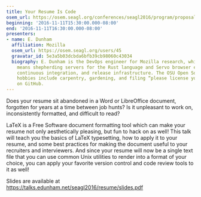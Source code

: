```yaml
---
title: Your Resume Is Code
osem_url: https://osem.seagl.org/conferences/seagl2016/program/proposals/198
beginning: '2016-11-11T15:30:00.000-08:00'
end: '2016-11-11T16:30:00.000-08:00'
presenters:
- name: E. Dunham
  affiliation: Mozilla
  osem_url: https://osem.seagl.org/users/45
  gravatar_id: 5e3a5b03dcbda6bfb39cb98060c43034
  biography: E. Dunham is the DevOps engineer for Mozilla research, which in practice
    means shepherding servers for the Rust language and Servo browser engine web presence,
    continuous integration, and release infrastructure. The OSU Open Source Lab alum's
    hobbies include carpentry, gardening, and filing “please license your code” issues
    on GitHub.
---
```


Does your resume sit abandoned in a Word or LibreOffice document, forgotten for years at a time between job hunts? Is it unpleasant to work on, inconsistently formatted, and difficult to read?

LaTeX is a Free Software document formatting tool which can make your resume not only aesthetically pleasing, but fun to hack on as well! This talk will teach you the basics of LaTeX typesetting, how to apply it to your resume, and some best practices for making the document useful to your recruiters and interviewers. And since your resume will now be a single text file that you can use common Unix utilities to render into a format of your choice, you can apply your favorite version control and code review tools to it as well!

Slides are available at <https://talks.edunham.net/seagl2016/resume/slides.pdf>
